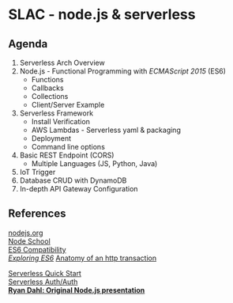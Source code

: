 # SLAC - node.js & serverless

## Agenda  
1. Serverless Arch Overview  
2. Node.js - Functional Programming with _ECMAScript  2015_ (ES6)  
   * Functions 
   * Callbacks
   * Collections
   * Client/Server Example 
3. Serverless Framework
   * Install Verification 
   * AWS Lambdas - Serverless yaml & packaging
   * Deployment 
   * Command line options
4. Basic REST Endpoint (CORS) 
   * Multiple Languages (JS, Python, Java)
5. IoT Trigger
6. Database CRUD with DynamoDB
7. In-depth API Gateway Configuration 

## References 
  [nodejs.org](https://nodejs.org)  
  [Node School](https://nodeschool.io/)  
  [ES6 Compatibility](http://kangax.github.io/compat-table/es6/)  
  [*Exploring ES6*](http://exploringjs.com/es6/) 
  [Anatomy of an http transaction](https://nodejs.org/en/docs/guides/anatomy-of-an-http-transaction/) 
  
  [Serverless Quick Start](https://github.com/serverless/serverless#quick-start)  
  [Serverless Auth/Auth](https://github.com/laardee/serverless-authentication-boilerplate/blob/master/README.md)  
  [**Ryan Dahl: Original Node.js presentation**](https://youtu.be/ztspvPYybIY)  
  
